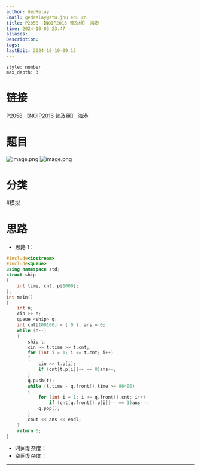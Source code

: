 ```yaml
---
author: GedRelay
Email: gedrelay@stu.jnu.edu.cn
title: P2058 【NOIP2016 普及组】 海港
time: 2024-10-03 23:47
aliases: 
Description: 
tags: 
lastEdit: 2024-10-10-09:15
---
```


```toc
style: number
max_depth: 3
```

# 链接
[P2058 【NOIP2016 普及组】 海港](https://www.luogu.com.cn/problem/P2058) 

# 题目
![image.png](https://ged-pic-bed.oss-cn-guangzhou.aliyuncs.com/img/202410032348490.png)
![image.png](https://ged-pic-bed.oss-cn-guangzhou.aliyuncs.com/img/202410032348797.png)


# 分类
#模拟 

# 思路
- 思路 1：


```cpp
#include<iostream>
#include<queue>
using namespace std;
struct ship
{
	int time, cnt, p[1000];
};
int main()
{
	int n;
	cin >> n;
	queue <ship> q;
	int cnt[100100] = { 0 }, ans = 0;
	while (n--)
	{
		ship t;
		cin >> t.time >> t.cnt;
		for (int i = 1; i <= t.cnt; i++)
		{
			cin >> t.p[i];
			if (cnt[t.p[i]]++ == 0)ans++;
		}
		q.push(t);
		while (t.time - q.front().time >= 86400)
		{
			for (int i = 1; i <= q.front().cnt; i++)
				if (cnt[q.front().p[i]]-- == 1)ans--;
			q.pop();
		}
		cout << ans << endl;
	}
	return 0;
}
```


- 时间复杂度：
- 空间复杂度：


---

